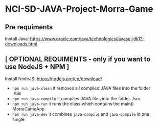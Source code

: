 # NCI-SD-JAVA-Project-Morra-Game

## Pre requiments

Install Java:
https://www.oracle.com/java/technologies/javase-jdk13-downloads.html

## [ OPTIONAL REQUIMENTS - only if you want to use NodeJS + NPM ]

Install NodeJS:
https://nodejs.org/en/download/

-   `npm run java-clean` it removes all compiled JAVA files into the folder ./bin
-   `npm run java-compile` it compiles JAVA files into the folder ./src
-   `npm run java-run` it runs the class which contains the main() MorraGameApp
-   `npm run java-dev` it combines `java-compile` and `java-compile` in one single
